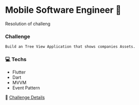 #  **Mobile Software Engineer**  📱

Resolution of challeng

### **Challenge**   

    Build an Tree View Application that shows companies Assets.



### 💻   Techs 
- Flutter
- Dart
- MVVM
- Event Pattern




🔗 [Challenge Details](https://tractian.notion.site/Mobile-Software-Engineer-ff31e345bdd348869d6a8b8ea352a96c)